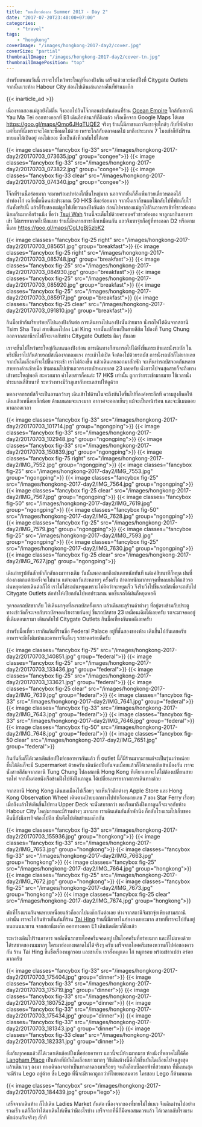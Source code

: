 ```yaml
---
title: "พาเที่ยวฮ่องกง Summer 2017 - Day 2"
date: "2017-07-20T23:40:00+07:00"
categories:
    - "travel"
tags:
    - "hongkong"
coverImage: "/images/hongkong-2017-day2/cover.jpg"
coverSize: "partial"
thumbnailImage: "/images/hongkong-2017-day2/cover-tn.jpg"
thumbnailImagePosition: "top"
---
```


สำหรับแพลนวันนี้ เราจะไปไหว้พระใหญ่ที่นองปิงกัน เสร็จแล้วแวะช้อปปิ้งที่ Citygate Outlets จากนั้นแวะห้าง Habour City ก่อนไปเดินเล่นกลางคืนที่ย่านมงก๊ก

<!--more-->
{{< inarticle_ad >}}

เนื่องจากสองแม่ลูกยังไม่ตื่น จึงออกไปกินโจ๊กตอนเช้ากันก่อนที่ร้าน [Ocean Empire](http://oceanempire.com.hk/?q=en) ใกล้กับสถานี Yau Ma Tei ออกทางออกที่ B1 เดินอีกห้านาทีก็ถึงแล้ว หรือเช็คจาก Google Maps ได้เลย https://goo.gl/maps/Qmo6JHqTUQE2 จริงๆ ร้านนี้มีสาขาแถวจิมซาจุ่ยใกล้ๆ กับที่พักด้วย แต่ที่มาที่นี่เพราะจะได้แวะซื้อผลไม้ด้วย เพราะใกล้กับตลาดผลไม้ มาถึงประมาณ 7 โมงเช้าก็ยังมีร้านขายผลไม้เปิดอยู่ คนไม่เยอะ ซื้อเป็นลังหิ้วกลับไปได้เลย

{{< image classes="fancybox fig-33" src="/images/hongkong-2017-day2/20170703_073635.jpg" group="congee">}}
{{< image classes="fancybox fig-33" src="/images/hongkong-2017-day2/20170703_073822.jpg" group="congee">}}
{{< image classes="fancybox fig-33 clear" src="/images/hongkong-2017-day2/20170703_074340.jpg" group="congee">}}

โจ๊กที่ร้านนี้อร่อยมาก จะมาพร้อมปาท่องโก๋ชิ้นใหญ่มาก นอกจากนั้นก็สั่งเพิ่มก๋วยเตี๋ยวหลอดไส้ปาท่องโก๋ เฉลี่ยมื้อนี้คนล่ะประมาณ 50 HK$ อิ่มอร่อยมาก จากนั้นเราก็ขนผลไม้กลับไปที่พักเก็บไว้กันทั้งทริปนี้ แล้วก็รับสองแม่ลูกไปเที่ยวนองปิงกันต่อ ก่อนไปพาสองแม่ลูกไปกินอาหารเช้าที่ชาวฮ่องกงนิยมกันมากอีกร้านนึง ชื่อว่า [Tsui Wah](http://www.tsuiwah.com/business/restaurant/branches/) ร้านนี้จะเต็มไปด้วยครอบครัวชาวฮ่องกง พาลูกมากินอาหารเช้า ได้บรรยากาศไปอีกแบบ ร้านนี้มีหลายสาขาอีกเหมือนกัน แถวจิมซาจุ่ยก็อยู่ที่ทางออก D2 หรือตามนี้เลย https://goo.gl/maps/CgLtgBj5zbK2

{{< image classes="fancybox fig-25 right" src="/images/hongkong-2017-day2/20170703_085651.jpg" group="breakfast">}}
{{< image classes="fancybox fig-25 right" src="/images/hongkong-2017-day2/20170703_085748.jpg" group="breakfast">}}
{{< image classes="fancybox fig-25" src="/images/hongkong-2017-day2/20170703_084930.jpg" group="breakfast">}}
{{< image classes="fancybox fig-25" src="/images/hongkong-2017-day2/20170703_085920.jpg" group="breakfast">}}
{{< image classes="fancybox fig-25" src="/images/hongkong-2017-day2/20170703_085917.jpg" group="breakfast">}}
{{< image classes="fancybox fig-25 clear" src="/images/hongkong-2017-day2/20170703_091810.jpg" group="breakfast">}}

กินมื้อเช้ากันเรียบร้อยก็ไปนองปิงกันต่อ การเดินทางไปนองปิงนั้นง่ายมาก นั่งรถไฟใต้ดินจากสถานี Tsim Sha Tsui สายสีแดงไปลง Lai King จากนั้นเปลี่ยนเป็นสายสีส้ม ไปลงที่ Tung Chung ออกจากสถานีรถไฟก็จะเจอกับห้าง Citygate Outlets ติดๆ กันเลย

เราจะขึ้นไปไหว้พระใหญ่กันบนนองปิงก่อน การเดินทางก็สามารถไปได้ทั้งขึ้นกระเช้าและนั่งรถบัส ในทริปนี้เราไปกันด้วยรถบัสเนื่องจากลมแรง กระเช้าไม่เปิด จึงต้องไปด้วยรถบัส การนั่งรถบัสก็ไม่ยากเลย จากบันไดเลื่อนที่จะไปขึ้นกระเช้า เราไม่ต้องขึ้น แล้วเดินเลยออกมาสักพัก จะเห็นท่ารถบัสจอดกันหลายสายทางด้านซ้ายมือ ข้ามถนนไปเข้าแถวตรงรถบัสหมายเลข 23 เลยครับ นั่งยาวไปจนสุดสายก็จะถึงทางเข้าพระใหญ่พอดี สะดวกมาก ค่าโดยสารก็คนล่ะ 17 HK$ เท่านั้น ถูกกว่ากระเช้ามากมาย ใช้เวลานั่งประมาณสี่สิบนาที ระหว่างทางมีวิวภูเขากับทะเลสาปให้ดูด้วย 

พอลงจากรถบัสก็จะเป็นลานกว้างๆ เดินเข้าไปด้านในจะถึงบันไดขึ้นไปที่องค์พระอีกที ความสูงก็พอให้เดินแล้วเหนื่อยเล็กน้อย ด้านบนลมจะแรงมาก อากาศจะออกเย็นๆ แม้จะเป็นหน้าร้อน และจะมีเมฆลอยมาตลอดเวลา 

{{< image classes="fancybox fig-33" src="/images/hongkong-2017-day2/20170703_101714.jpg" group="ngongping">}}
{{< image classes="fancybox fig-33" src="/images/hongkong-2017-day2/20170703_102948.jpg" group="ngongping">}}
{{< image classes="fancybox fig-33" src="/images/hongkong-2017-day2/20170703_150839.jpg" group="ngongping">}}
{{< image classes="fancybox fig-75 right" src="/images/hongkong-2017-day2/IMG_7552.jpg" group="ngongping">}}
{{< image classes="fancybox fig-25" src="/images/hongkong-2017-day2/IMG_7553.jpg" group="ngongping">}}
{{< image classes="fancybox fig-25" src="/images/hongkong-2017-day2/IMG_7564.jpg" group="ngongping">}}
{{< image classes="fancybox fig-25 clear" src="/images/hongkong-2017-day2/IMG_7567.jpg" group="ngongping">}}
{{< image classes="fancybox fig-50" src="/images/hongkong-2017-day2/IMG_7619.jpg" group="ngongping">}}
{{< image classes="fancybox fig-50" src="/images/hongkong-2017-day2/IMG_7628.jpg" group="ngongping">}}
{{< image classes="fancybox fig-25" src="/images/hongkong-2017-day2/IMG_7579.jpg" group="ngongping">}}
{{< image classes="fancybox fig-25" src="/images/hongkong-2017-day2/IMG_7593.jpg" group="ngongping">}}
{{< image classes="fancybox fig-25" src="/images/hongkong-2017-day2/IMG_7630.jpg" group="ngongping">}}
{{< image classes="fancybox fig-25 clear" src="/images/hongkong-2017-day2/IMG_7627.jpg" group="ngongping">}}

เดินถ่ายรูปกันสักพักก็กลับลงมาทางเดิม วันนั้นพอลงมาถึงฝนตกหนักทันที แต่แค่สิบนาทีก็หยุด ฝนที่ฮ่องกงตกแต่ล่ะครั้งจะไม่นาน แต่จะตกวันล่ะหลายๆ ครั้งครับ ถ้าตกหนักมากหาจุดที่หลบฝนได้แล้วรอฝนหยุดค่อยเดินต่อก็ได้ เราไม่ได้รอฝนหยุดเพราะไม่คิดว่าจะหยุดเร็ว จึงรีบวิ่งไปขึ้นรถบัสเพื่อจะกลับไป Citygate Outlets ต่อทำให้เปียกกันไปพอประมาณ พอขึ้นรถได้ฝนก็หยุดพอดี

จุดจอดรถบัสขากลับ ให้เดินมาจุดที่ลงรถบัสครั้งแรก แล้วเดินทะลุร้านค้าต่างๆ ที่อยู่ตรงข้ามกับประตูทางเข้าวัดก็จะเจอกับรถบัสจอดเรียงรายกันอยู่ ขึ้นรถบัสสาย 23 เหมือนเดิมได้เลยครับ รถจะมาจอดอยู่ที่เดิมตอนเรามา เดินกลับไป Citygate Outlets กินมื้อเที่ยงกันพอดีเลยครับ

สำหรับมื้อเที่ยว เรากินกันที่ร้านชื่อ Federal Palace อยู่ที่ชั้นสองของห้าง เดินขึ้นไปกันเลยครับ อาหารจะมีทั้งติมซำและอาหารจีนอื่นๆ รสชาดอร่อยดีครับ

{{< image classes="fancybox fig-75" src="/images/hongkong-2017-day2/20170703_140851.jpg" group="federal">}}
{{< image classes="fancybox fig-25" src="/images/hongkong-2017-day2/20170703_133436.jpg" group="federal">}}
{{< image classes="fancybox fig-25" src="/images/hongkong-2017-day2/20170703_133621.jpg" group="federal">}}
{{< image classes="fancybox fig-25 clear" src="/images/hongkong-2017-day2/IMG_7639.jpg" group="federal">}}
{{< image classes="fancybox fig-33" src="/images/hongkong-2017-day2/IMG_7641.jpg" group="federal">}}
{{< image classes="fancybox fig-33" src="/images/hongkong-2017-day2/IMG_7643.jpg" group="federal">}}
{{< image classes="fancybox fig-33" src="/images/hongkong-2017-day2/IMG_7646.jpg" group="federal">}}
{{< image classes="fancybox fig-50" src="/images/hongkong-2017-day2/IMG_7648.jpg" group="federal">}}
{{< image classes="fancybox fig-50 clear" src="/images/hongkong-2017-day2/IMG_7651.jpg" group="federal">}}

กินกันอิ่มก็ได้เวลาเดินช้อปปิ้งย่อยอาหารกันแล้ว ที่ outlet นี้ก็มีร้านมากมายแต่จะเป็นรุ่นเก่าหน่อย ชั้นใต้ดินก็จะมี Supermarket ด้วยครับ เดินช้อปปิ้งกันจนเมื่อยแล้วก็ได้เวลากลับเข้าเมืองกัน เราจะนั่งสายสีส้มจากสถานี Tung Chung ไปลงสถานี Hong Kong ทีเดียวเลยจะได้ไม่ต้องเปลี่ยนสายรถไฟ จากนั้นค่อยนั่งเรือข้ามฝั่งไปยังฝั่งเกาลูน ได้เปลี่ยนบรรยากาศการเดินทางด้วย

จากสถานี Hong Kong เดินชมเมืองไปเรื่อยๆ จะเห็นวิวตึกต่างๆ Apple Store และ Hong Kong Observation Wheel เดินตามป้ายบอกทางไปท่าเรือหมายเลข 7 ของ Star Ferry เรื่อยๆ เมื่อถึงแล้วให้เดินขึ้นไปทาง Upper Deck จะนั่งสบายกว่า พอเรือมาถึงฝั่งเกาลูนก็จะเจอกับห้าง Habour City ใหญ่มากและมีร้านต่างๆ มากมาย เราเดินเล่นกันสักพักนึง ก็กลับโรงแรมไปเก็บของ คืนนี้ยังมีภารกิจต้องไปอีก นั่นคือไปเดินย่านมงก๊กกัน

{{< image classes="fancybox fig-33" src="/images/hongkong-2017-day2/20170703_155936.jpg" group="hongkong">}}
{{< image classes="fancybox fig-33" src="/images/hongkong-2017-day2/IMG_7653.jpg" group="hongkong">}}
{{< image classes="fancybox fig-33" src="/images/hongkong-2017-day2/IMG_7663.jpg" group="hongkong">}}
{{< image classes="fancybox fig-25" src="/images/hongkong-2017-day2/IMG_7664.jpg" group="hongkong">}}
{{< image classes="fancybox fig-25" src="/images/hongkong-2017-day2/IMG_7672.jpg" group="hongkong">}}
{{< image classes="fancybox fig-25" src="/images/hongkong-2017-day2/IMG_7673.jpg" group="hongkong">}}
{{< image classes="fancybox fig-25 clear" src="/images/hongkong-2017-day2/IMG_7674.jpg" group="hongkong">}}

พักที่โรงแรมกันจนหายเหนื่อยแล้วก็ออกไปมงก๊กกันต่อเลย ห่างจากสถานีจิมซาจุ่ยเพียงสามสถานีเท่านั้น เราจะไปกินข้าวเย็นกันที่ร้าน [Tai Hing](http://www.taihingroast.com.hk/index.php) ร้านนี้มีสาขาในฮ่องกงเยอะมาก สาขาที่เราจะไปกันอยู่บนถนนนาธาน จากสถานีมงก๊ก ออกทางออก E1 เดินนิดเดียวก็ถึงแล้ว

ระหว่างเดินไปร้านอาหาร พอดีเห็นรถขายไอศครีมจอดอยู่ เป็นไอศครีมที่อร่อยมาก และก็ไม่แพงด้วย ได้รสชาดของนมมากๆ ใครมาฮ่องกงพลาดไม่ได้จริงๆ ครับ เสร็จจากไอศครีมของหวานก็ไปต่อของคาวกัน ร้าน Tai Hing ขึ้นชื่อเรื่องหมูกรอบ และชาเย็น เราสั่งหมูแดง ไก่ หมูกรอบ พร้อมข้าวเปล่า อร่อยมากครับ

{{< image classes="fancybox fig-33" src="/images/hongkong-2017-day2/20170703_175404.jpg" group="dinner">}}
{{< image classes="fancybox fig-33" src="/images/hongkong-2017-day2/20170703_175719.jpg" group="dinner">}}
{{< image classes="fancybox fig-33" src="/images/hongkong-2017-day2/20170703_180752.jpg" group="dinner">}}
{{< image classes="fancybox fig-33" src="/images/hongkong-2017-day2/20170703_175434.jpg" group="dinner">}}
{{< image classes="fancybox fig-33" src="/images/hongkong-2017-day2/20170703_181343.jpg" group="dinner">}}
{{< image classes="fancybox fig-33 clear" src="/images/hongkong-2017-day2/20170703_182331.jpg" group="dinner">}}

อิ่มกันทุกคนแล้วก็ได้เวลาเดินช้อปปิ้งเพื่อย่อยอาหาร แถวนี้จะมีห้างมากมาย ห้างนึงที่พลาดไม่ได้คือ [Langham Place](https://goo.gl/maps/Svfd2nYgxkM2) เป็นห้างที่มีบันไดเลื่อนยาวมากๆ วิธีเดินห้างนี้คือให้ขึ้นบันไดเลื่อนไปจนสูงสุด แล้วเดินวนๆ ลงมา ทางเดินลงจะทำเป็นทางลาดลงมาเรื่อยๆ จนถึงล็อบบี้ลอยฟ้าที่สวยมาก ที่ชั้นบนสุดจะมีร้าน Lego อยู่ด้วย ซึ่ง Lego ที่นี่จะมีราคาถูกกว่าที่ไทยพอสมควร ใครชอบ Lego ก็ห้ามพลาด

{{< image classes="fancybox" src="/images/hongkong-2017-day2/20170703_184439.jpg" group="lego">}}

เสร็จจากเดินห้าง ก็ไปเดิน Ladies Market กันต่อ เนื่องจากของที่ขายไม่ใช่แนว จึงเดินผ่านไปอย่างรวดเร็ว แต่ก็ถือว่าได้มาเดินให้เห็นว่ามีอะไรบ้าง เสร็จจากที่นี่ก็มืดพอสมควรแล้ว ได้เวลากลับโรงแรมพักผ่อนกันจริงๆ สักที
